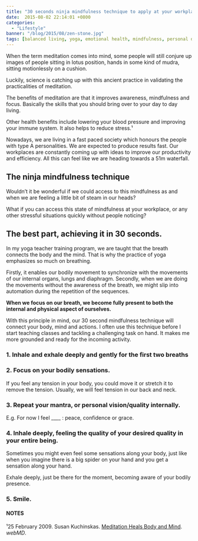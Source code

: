 ```yaml
---
title: "30 seconds ninja mindfulness technique to apply at your workplace"
date:  2015-08-02 22:14:01 +0800
categories:
  - "Lifestyle"
banner: "/blog/2015/08/zen-stone.jpg"
tags: [balanced living, yoga, emotional health, mindfulness, personal development]
---
```

When the term meditation comes into mind, some people will still conjure up images of people sitting in lotus position, hands in some kind of mudra, sitting motionlessly on a cushion.

Luckily, science is catching up with this ancient practice in validating the practicalities of meditation.

The benefits of meditation are that it improves awareness, mindfulness and focus. Basically the skills that you should bring over to your day to day living.

Other health benefits include lowering your blood pressure and improving your immune system. It also helps to reduce stress.¹

Nowadays, we are living in a fast paced society which honours the people with type A personalities. We are expected to produce results fast. Our workplaces are constantly coming up with ideas to improve our productivity and efficiency. All this can feel like we are heading towards a 51m waterfall.

## The ninja mindfulness technique
Wouldn’t it be wonderful if we could access to this mindfulness as and when we are feeling a little bit of steam in our heads?

What if you can access this state of mindfulness at your workplace, or any other stressful situations quickly without people noticing?

## The best part, achieving it in 30 seconds.
In my yoga teacher training program, we are taught that the breath connects the body and the mind. That is why the practice of yoga emphasizes so much on breathing.

Firstly, it enables our bodily movement to synchronize with the movements of our internal organs, lungs and diaphragm. Secondly, when we are doing the movements without the awareness of the breath, we might slip into automation during the repetition of the sequences.

**When we focus on our breath, we become fully present to both the internal and physical aspect of ourselves.**

With this principle in mind, our 30 second mindfulness technique will connect your body, mind and actions. I often use this technique before I start teaching classes and tackling a challenging task on hand. It makes me more grounded and ready for the incoming activity.

### 1. Inhale and exhale deeply and gently for the first two breaths

### 2. Focus on your bodily sensations.
If you feel any tension in your body, you could move it or stretch it to remove the tension. Usually, we will feel tension in our back and neck.

### 3. Repeat your mantra, or personal vision/quality internally.
E.g. For now I feel ____ : peace, confidence or grace.

### 4. Inhale deeply, feeling the quality of your desired quality in your entire being.
Sometimes you might even feel some sensations along your body, just like when you imagine there is a big spider on your hand and you get a sensation along your hand.

Exhale deeply, just be there for the moment, becoming aware of your bodily presence.

### 5. Smile.

#### NOTES
¹25 February 2009. Susan Kuchinskas. [Meditation Heals Body and Mind](http://www.webmd.com/mental-health/features/meditation-heals-body-and-mind). _webMD_.
